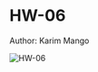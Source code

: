 # HW-06

Author: Karim Mango

![HW-06](https://github.com/karimmango/HW06/workflows/HW-06/badge.svg)
